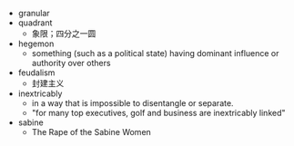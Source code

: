 - granular
- quadrant
  * 象限；四分之一圆
- hegemon
  * something (such as a political state) having dominant influence or authority over others
- feudalism
  * 封建主义
- inextricably
  * in a way that is impossible to disentangle or separate.
  * "for many top executives, golf and business are inextricably linked"
- sabine
  * The Rape of the Sabine Women
